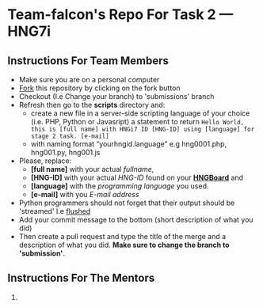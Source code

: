 # Team-falcon's Repo For Task 2 &mdash; HNG7i

## Instructions For Team Members

- Make sure you are on a personal computer
- [Fork] this repository by clicking on the fork button
- Checkout (I.e Change your branch) to 'submissions' branch
- Refresh then go to the **scripts** directory and:
  - create a new file in a server-side scripting language of your choice (i.e. PHP, Python or Javasript) a statement to return `Hello World, this is [full name] with HNGi7 ID [HNG-ID] using [language] for stage 2 task. [e-mail]`
  - with naming format “yourhngid.language” e.g hng0001.php, hng001.py, hng001.js
- Please, replace:
  - **[full name]** with your actual _fullname_,
  - **[HNG-ID]** with your actual _HNG-ID_ found on your **[HNGBoard]** and
  - **[language]** with the _programming language_ you used.
  - **[e-mail]** with you _E-mail address_
- Python programmers should not forget that their output should be 'streamed' I.e [flushed]
- Add your commit message to the bottom (short description of what you did)
- Then create a pull request and type the title of the merge and a description of what you did. **Make sure to change the branch to 'submission'**.

## Instructions For The Mentors

1.

[fork]: https://help.github.com/en/enterprise/2.13/user/articles/fork-a-repo#:~:text=A%20fork%20is%20a%20copy,point%20for%20your%20own%20idea.
[hngboard]: https://board.hng.tech/ "This created a copy of the whole repo in your profile"
[flushed]: https://www.sitepoint.com/faster-web-pages-php-buffer-flush
